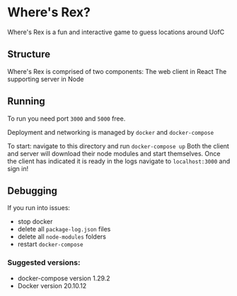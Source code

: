 # Where's Rex?
Where's Rex is a fun and interactive game to guess locations around UofC

## Structure
Where's Rex is comprised of two components:
The web client in React
The supporting server in Node

## Running
To run you need port `3000` and `5000` free.

Deployment and networking is managed by `docker` and `docker-compose`

To start: navigate to this directory and run `docker-compose up`
Both the client and server will download their node modules and start themselves.
Once the client has indicated it is ready in the logs navigate to `localhost:3000` and sign in!

## Debugging 
If you run into issues:
- stop docker
- delete all `package-log.json` files
- delete all `node-modules` folders
- restart `docker-compose`

### Suggested versions:
- docker-compose version 1.29.2
- Docker version 20.10.12

